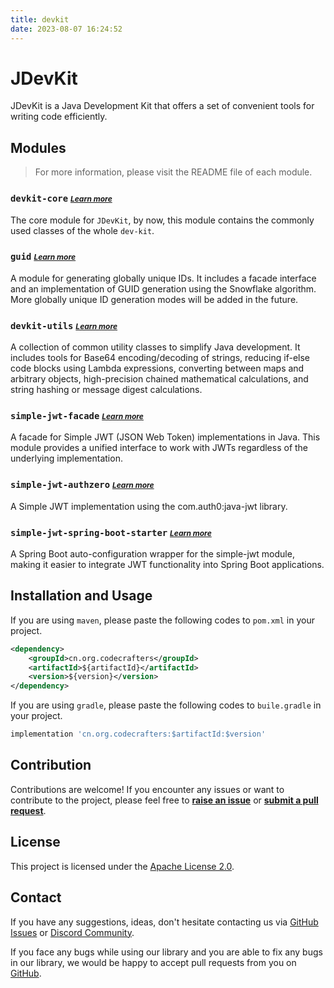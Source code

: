 ```yaml
---
title: devkit
date: 2023-08-07 16:24:52
---
```


# JDevKit

JDevKit is a Java Development Kit that offers a set of convenient tools for writing code efficiently.

## Modules

> For more information, please visit the README file of each module.

### `devkit-core` <span style="font-size: 12px;">_[Learn more](/devkit/devkit-core)_</span>

The core module for `JDevKit`, by now, this module contains the commonly used classes of the whole `dev-kit`.

### `guid` <span style="font-size: 12px;">_[Learn more](/devkit/devkit-utils)_</span>

A module for generating globally unique IDs. It includes a facade interface and an implementation of GUID generation
using the Snowflake algorithm. More globally unique ID generation modes will be added in the future.

### `devkit-utils` <span style="font-size: 12px;">_[Learn more](/devkit/guid)_</span>

A collection of common utility classes to simplify Java development. It includes tools for Base64 encoding/decoding of
strings, reducing if-else code blocks using Lambda expressions, converting between maps and arbitrary objects,
high-precision chained mathematical calculations, and string hashing or message digest calculations.

### `simple-jwt-facade` <span style="font-size: 12px;">_[Learn more](/devkit/simple-jwt-facade)_</span>

A facade for Simple JWT (JSON Web Token) implementations in Java. This module provides a unified interface to work with
JWTs regardless of the underlying implementation.

### `simple-jwt-authzero` <span style="font-size: 12px;">_[Learn more](/devkit/simple-jwt-authzero)_</span>

A Simple JWT implementation using the com.auth0:java-jwt library.

### `simple-jwt-spring-boot-starter` <span style="font-size: 12px;">_[Learn more](/devkit/simple-jwt-spring-boot-starter)_</span>

A Spring Boot auto-configuration wrapper for the simple-jwt module, making it easier to integrate JWT functionality into
Spring Boot applications.

## Installation and Usage

If you are using `maven`, please paste the following codes to `pom.xml` in your project.

```xml 
<dependency>
	<groupId>cn.org.codecrafters</groupId>
    <artifactId>${artifactId}</artifactId>
    <version>${version}</version>
</dependency>
```

If you are using `gradle`, please paste the following codes to `buile.gradle` in your project.

```groovy
implementation 'cn.org.codecrafters:$artifactId:$version'
```

## Contribution

Contributions are welcome! If you encounter any issues or want to contribute to the project, please feel free to **[raise an issue](https://github.com/CodeCraftersCN/jdevkit/issues/new)** or **[submit a pull request](https://github.com/CodeCraftersCN/jdevkit/compare)**.

## License

This project is licensed under the [Apache License 2.0](LICENSE).

## Contact

If you have any suggestions, ideas, don't hesitate contacting us via [GitHub Issues](https://github.com/CodeCraftersCN/jdevkit/issues/new) or [Discord Community](https://discord.gg/NQK9tjcBB8).

If you face any bugs while using our library and you are able to fix any bugs in our library, we would be happy to accept pull requests from you on [GitHub](https://github.com/CodeCraftersCN/jdevkit/compare).
